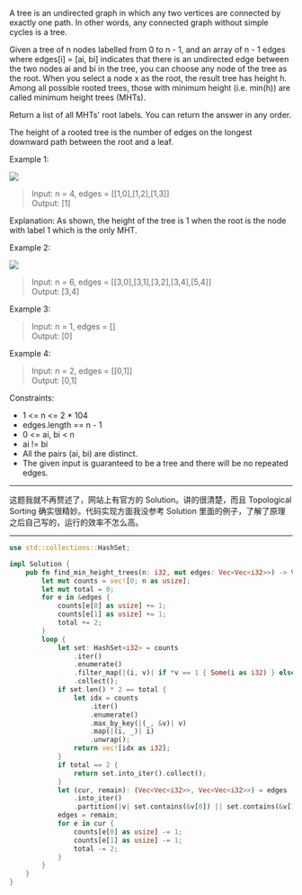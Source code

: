 A tree is an undirected graph in which any two vertices are connected by exactly one path. In other words, any connected graph without simple cycles is a tree.

Given a tree of n nodes labelled from 0 to n - 1, and an array of n - 1 edges where edges[i] = [ai, bi] indicates that there is an undirected edge between the two nodes ai and bi in the tree, you can choose any node of the tree as the root. When you select a node x as the root, the result tree has height h. Among all possible rooted trees, those with minimum height (i.e. min(h)) are called minimum height trees (MHTs).

Return a list of all MHTs' root labels. You can return the answer in any order.

The height of a rooted tree is the number of edges on the longest downward path between the root and a leaf.

Example 1:

![](https://assets.leetcode.com/uploads/2020/09/01/e1.jpg)

> Input: n = 4, edges = [[1,0],[1,2],[1,3]]  
> Output: [1]

Explanation: As shown, the height of the tree is 1 when the root is the node with label 1 which is the only MHT.

Example 2:

![](https://assets.leetcode.com/uploads/2020/09/01/e2.jpg)

> Input: n = 6, edges = [[3,0],[3,1],[3,2],[3,4],[5,4]]  
> Output: [3,4]

Example 3:

> Input: n = 1, edges = []  
> Output: [0]

Example 4:

> Input: n = 2, edges = [[0,1]]  
> Output: [0,1]

Constraints:

- 1 <= n <= 2 \* 104
- edges.length == n - 1
- 0 <= ai, bi < n
- ai != bi
- All the pairs (ai, bi) are distinct.
- The given input is guaranteed to be a tree and there will be no repeated edges.

---

这题我就不再赘述了，网站上有官方的 Solution。讲的很清楚，而且 Topological Sorting 确实很精妙。代码实现方面我没参考 Solution 里面的例子，了解了原理之后自己写的，运行的效率不怎么高。

---

```rust
use std::collections::HashSet;

impl Solution {
    pub fn find_min_height_trees(n: i32, mut edges: Vec<Vec<i32>>) -> Vec<i32> {
        let mut counts = vec![0; n as usize];
        let mut total = 0;
        for e in &edges {
            counts[e[0] as usize] += 1;
            counts[e[1] as usize] += 1;
            total += 2;
        }
        loop {
            let set: HashSet<i32> = counts
                .iter()
                .enumerate()
                .filter_map(|(i, v)| if *v == 1 { Some(i as i32) } else { None })
                .collect();
            if set.len() * 2 == total {
                let idx = counts
                    .iter()
                    .enumerate()
                    .max_by_key(|(_, &v)| v)
                    .map(|(i, _)| i)
                    .unwrap();
                return vec![idx as i32];
            }
            if total == 2 {
                return set.into_iter().collect();
            }
            let (cur, remain): (Vec<Vec<i32>>, Vec<Vec<i32>>) = edges
                .into_iter()
                .partition(|v| set.contains(&v[0]) || set.contains(&v[1]));
            edges = remain;
            for e in cur {
                counts[e[0] as usize] -= 1;
                counts[e[1] as usize] -= 1;
                total -= 2;
            }
        }
    }
}
```
